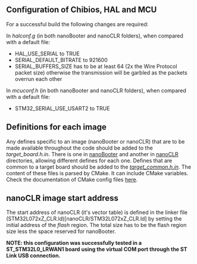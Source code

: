 ## Configuration of Chibios, HAL and MCU ##

For a successful build the following changes are required:

In _halconf.g_ (in both nanoBooter and nanoCLR folders), when compared with a default file:
- HAL_USE_SERIAL to TRUE
- SERIAL_DEFAULT_BITRATE to 921600
- SERIAL_BUFFERS_SIZE has to be at least 64 (2x the Wire Protocol packet size) otherwise the transmission will be garbled as the packets overrun each other

In _mcuconf.h_ (in both nanoBooter and nanoCLR folders), when compared with a default file:
- STM32_SERIAL_USE_USART2 to TRUE


## Definitions for each image ## 

Any defines specific to an image (nanoBooter or nanoCLR) that are to be made available throughout the code should be added to the _target_board.h.in_. There is one in [nanoBooter](nanoBooter/target_board.h.in) and another in [nanoCLR](nanoCLR/target_board.h.in) directories, allowing different defines for each one.
Defines that are common to a target board should be added to the [_target_common.h.in_](target_common.h.in).
The content of these files is parsed by CMake. It can include CMake variables. Check the documentation of CMake config files [here](https://cmake.org/cmake/help/v3.7/command/configure_file.html?highlight=configure_file).


## nanoCLR image start address ##

The start address of nanoCLR (it's vector table) is defined in the linker file (STM32L072xZ_CLR.ld)[nanoCLR/STM32L072xZ_CLR.ld] by setting the initial address of the _flash_ region. The total size has to be the flash region size less the space reserved for nanoBooter.


**NOTE: this configuration was successfully tested in a ST_STM32L0_LRWAN1 board using the virtual COM port through the ST Link USB connection.**
